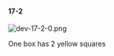 #### 17-2
![dev-17-2-0.png](https://github.com/lil-lab/nlvr/raw/master/nlvr/dev/images/1/dev-17-2-0.png "dev-17-2-0.png")

One box has 2 yellow squares